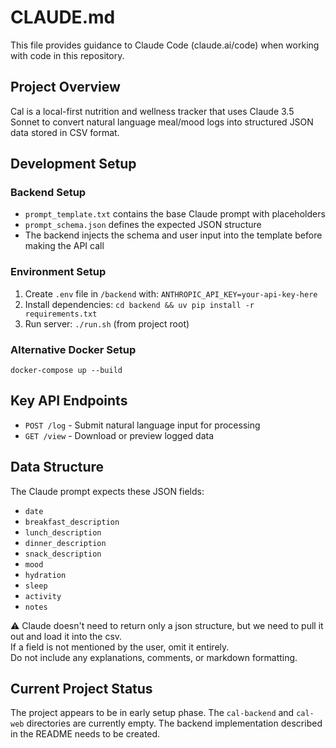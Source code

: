 # CLAUDE.md

This file provides guidance to Claude Code (claude.ai/code) when working with code in this repository.

## Project Overview

Cal is a local-first nutrition and wellness tracker that uses Claude 3.5 Sonnet to convert natural language meal/mood logs into structured JSON data stored in CSV format.

## Development Setup

### Backend Setup

- `prompt_template.txt` contains the base Claude prompt with placeholders
- `prompt_schema.json` defines the expected JSON structure
- The backend injects the schema and user input into the template before making the API call

### Environment Setup
1. Create `.env` file in `/backend` with: `ANTHROPIC_API_KEY=your-api-key-here`
2. Install dependencies: `cd backend && uv pip install -r requirements.txt`
3. Run server: `./run.sh` (from project root)

### Alternative Docker Setup
`docker-compose up --build`

## Key API Endpoints

- `POST /log` - Submit natural language input for processing
- `GET /view` - Download or preview logged data

## Data Structure

The Claude prompt expects these JSON fields:
- `date`
- `breakfast_description`
- `lunch_description`
- `dinner_description`
- `snack_description`
- `mood`
- `hydration`
- `sleep`
- `activity`
- `notes`

⚠️ Claude doesn't need to return only a json structure, but we need to pull it out and load it into the csv.  
If a field is not mentioned by the user, omit it entirely.  
Do not include any explanations, comments, or markdown formatting.


## Current Project Status

The project appears to be in early setup phase. The `cal-backend` and `cal-web` directories are currently empty. The backend implementation described in the README needs to be created.